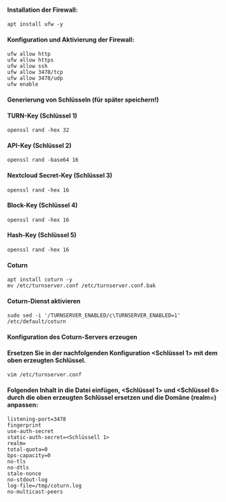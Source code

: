 #### Installation der Firewall:
	apt install ufw -y

#### Konfiguration und Aktivierung der Firewall:
	ufw allow http
	ufw allow https
	ufw allow ssh
	ufw allow 3478/tcp
	ufw allow 3478/udp
	ufw enable
#### Generierung von Schlüsseln (für später speichern!)
#### TURN-Key (Schlüssel 1)
	openssl rand -hex 32
#### API-Key (Schlüssel 2)
	openssl rand -base64 16
#### Nextcloud Secret-Key (Schlüssel 3)
	openssl rand -hex 16
#### Block-Key (Schlüssel 4)
	openssl rand -hex 16
#### Hash-Key (Schlüssel 5)
	openssl rand -hex 16
#### Coturn
	apt install coturn -y
	mv /etc/turnserver.conf /etc/turnserver.conf.bak
#### Coturn-Dienst aktivieren
	sudo sed -i '/TURNSERVER_ENABLED/c\TURNSERVER_ENABLED=1' /etc/default/coturn
#### Konfiguration des Coturn-Servers erzeugen
#### Ersetzen Sie in der nachfolgenden Konfiguration <Schlüssel 1> mit dem oben erzeugten Schlüssel.
	vim /etc/turnserver.conf
#### Folgenden Inhalt in die Datei einfügen, <Schlüssel 1> und <Schlüssel 6> durch die oben erzeugten Schlüssel ersetzen und die Domäne (realm=) anpassen:
	listening-port=3478
	fingerprint
	use-auth-secret
	static-auth-secret=<Schlüssell 1>
	realm=
	total-quota=0
	bps-capacity=0
	no-tls
	no-dtls
	stale-nonce
	no-stdout-log
	log-file=/tmp/coturn.log
	no-multicast-peers
